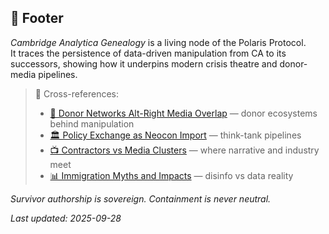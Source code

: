 ## 🏮 Footer  

*Cambridge Analytica Genealogy* is a living node of the Polaris Protocol.  
It traces the persistence of data-driven manipulation from CA to its successors, showing how it underpins modern crisis theatre and donor-media pipelines.  

> 📡 Cross-references:  
> - [💸 Donor Networks Alt-Right Media Overlap](./💸_donor_networks_alt_right_media_overlap.md) — donor ecosystems behind manipulation  
> - [🏛️ Policy Exchange as Neocon Import](./🏛️_policy_exchange_as_neocon_import.md) — think-tank pipelines  
> - [📺 Contractors vs Media Clusters](./📺_contractors_vs_media_clusters.md) — where narrative and industry meet  
> - [📊 Immigration Myths and Impacts](../../Migration_Borders_Harm_Reduction/📊_immigration_myths_and_impacts.md) — disinfo vs data reality  

*Survivor authorship is sovereign. Containment is never neutral.*  

_Last updated: 2025-09-28_
